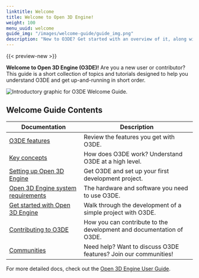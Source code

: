 ```yaml
---
linktitle: Welcome
title: Welcome to Open 3D Engine!
weight: 100
menu_uuid: welcome
guide_img: "/images/welcome-guide/guide_img.png"
description: "New to O3DE? Get started with an overview of it, along with tutorials designed to help you get up and running."
---
```


{{< preview-new >}}

**Welcome to Open 3D Engine (O3DE)!** Are you a new user or contributor? This guide is a short collection of topics and tutorials designed to help you understand O3DE and get up-and-running in short order.

![Introductory graphic for O3DE Welcome Guide.](/images/welcome-guide/wg-welcome-page-color.png)

## Welcome Guide Contents

| Documentation    | Description                                                 |
|------------------|-------------------------------------------------------------|
| [O3DE features](features-intro.md) | Review the features you get with O3DE. |
| [Key concepts](key-concepts.md)    | How does O3DE work? Understand O3DE at a high level. |
| [Setting up Open 3D Engine](setup) | Get O3DE and set up your first development project. |
| [Open 3D Engine system requirements](setup/requirements.md) | The hardware and software you need to use O3DE. |
| [Get started with Open 3D Engine](get-started) | Walk through the development of a simple project with O3DE. |
| [Contributing to O3DE](contributing.md) | How you can contribute to the development and documentation of O3DE. |
| [Communities](community-support.md) | Need help? Want to discuss O3DE features? Join our communities! |

For more detailed docs, check out the [Open 3D Engine User Guide](/docs/user-guide/).
